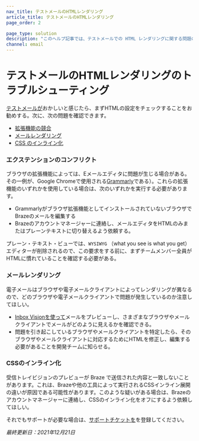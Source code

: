 ```yaml
---
nav_title: テストメールのHTMLレンダリング
article_title: テストメールのHTMLレンダリング
page_order: 2

page_type: solution
description: "このヘルプ記事では、テストメールでの HTML レンダリングに関する問題のトラブルシューティング方法について説明します。"
channel: email
---
```


# テストメールのHTMLレンダリングのトラブルシューティング

[テストメールが][37]おかしいと感じたら、まずHTMLの設定をチェックすることをお勧めする。次に、次の問題を確認できます。
* [拡張機能の競合](#check-conflicts)
* [メールレンダリング](#check-rendering)
* [CSS のインライン化](#switch-css-inlining)

### エクステンションのコンフリクト

ブラウザの拡張機能によっては、Eメールエディタに問題が生じる場合がある。その一例が、Google Chromeで使用される[Grammarly][38]である）。これらの拡張機能のいずれかを使用している場合は、次のいずれかを実行する必要があります。 
- Grammarlyがブラウザ拡張機能としてインストールされていないブラウザでBrazeのメールを編集する
- Brazeのアカウントマネージャーに連絡し、メールエディタをHTMLのみまたはプレーンテキストに切り替えるよう依頼する。 

プレーン・テキスト・ビューでは、```WYSIWYG``` （what you see is what you get）エディターが削除されるので、この要求をする前に、まずチームメンバー全員がHTMLに慣れていることを確認する必要がある。

### メールレンダリング

電子メールはブラウザや電子メールクライアントによってレンダリングが異なるので、どのブラウザや電子メールクライアントで問題が発生しているのか注意してほしい。

- [Inbox Visionを使って]({{site.baseurl}}/user_guide/message_building_by_channel/email/inbox_vision/#inbox-vision/)メールをプレビューし、さまざまなブラウザやメールクライアントでメールがどのように見えるかを確認できる。
- 問題を引き起こしているブラウザやメールクライアントを特定したら、そのブラウザやメールクライアントに対応するためにHTMLを修正し、編集する必要があることを開発チームに知らせる。

### CSSのインライン化

受信トレイビジョンのプレビューが Braze で送信された内容と一致しないことがあります。これは、Brazeや他の工具によって実行されるCSSインライン展開の違いが原因である可能性があります。このような疑いがある場合は、Brazeのアカウントマネージャーに連絡し、CSSのインライン化をオフにするよう依頼してほしい。

それでもサポートが必要な場合は、[サポートチケットを]({{site.baseurl}}/braze_support/)を登録してください。

_最終更新日：2021年12月21日_

[37]: {{site.baseurl}}/developer_guide/platform_wide/sending_test_messages/#sending-a-test-push-notification-or-in-app-messages-a-classmargin-fix-namepush-inapp-testa
[38]: https://chrome.google.com/webstore/detail/grammarly-for-chrome/kbfnbcaeplbcioakkpcpgfkobkghlhen?hl=en
[39]: https://www.emailonacid.com/
[40]: https://litmus.com/
